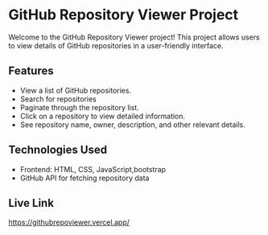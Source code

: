 # GitHub Repository Viewer Project

Welcome to the GitHub Repository Viewer project! This project allows users to view details of GitHub repositories in a user-friendly interface.

## Features


- View a list of GitHub repositories.
- Search for repositories 
- Paginate through the repository list.
- Click on a repository to view detailed information.
- See repository name, owner, description, and other relevant details.



## Technologies Used

- Frontend: HTML, CSS, JavaScript,bootstrap
- GitHub API for fetching repository data

## Live Link 
https://githubrepoviewer.vercel.app/
